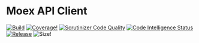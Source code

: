# Moex API Client
[![Build](https://github.com/lavrenov/moex-api/actions/workflows/ci.yml/badge.svg)](https://github.com/lavrenov/moex-api/actions)
[![Coverage!](https://img.shields.io/endpoint?url=https://gist.githubusercontent.com/lavrenov/b397ab49b1cd3b440f74b6cc70ce6ed7/raw/moex-api__heads_main.json)](https://github.com/lavrenov/moex-api/tree/main/tests)
[![Scrutinizer Code Quality](https://scrutinizer-ci.com/g/lavrenov/moex-api/badges/quality-score.png?b=main)](https://scrutinizer-ci.com/g/lavrenov/moex-api/?branch=main)
[![Code Intelligence Status](https://scrutinizer-ci.com/g/lavrenov/moex-api/badges/code-intelligence.svg?b=main)](https://scrutinizer-ci.com/code-intelligence)
[![Release](https://img.shields.io/github/v/release/lavrenov/moex-api)](https://github.com/lavrenov/moex-api/releases)
![Size!](https://img.shields.io/github/repo-size/lavrenov/moex-api)
